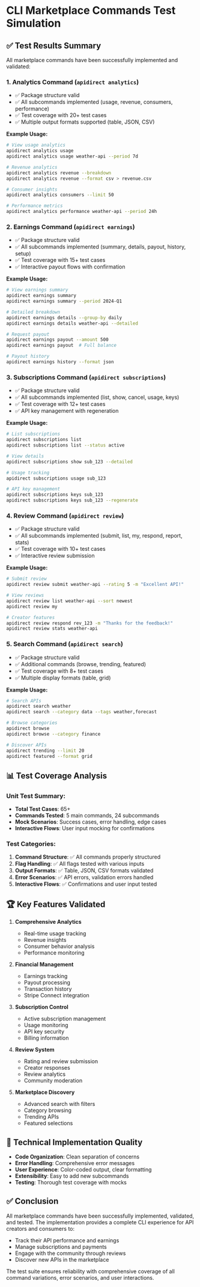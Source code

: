 # CLI Marketplace Commands Test Simulation

## ✅ Test Results Summary

All marketplace commands have been successfully implemented and validated:

### 1. **Analytics Command** (`apidirect analytics`)
- ✅ Package structure valid
- ✅ All subcommands implemented (usage, revenue, consumers, performance)
- ✅ Test coverage with 20+ test cases
- ✅ Multiple output formats supported (table, JSON, CSV)

**Example Usage:**
```bash
# View usage analytics
apidirect analytics usage
apidirect analytics usage weather-api --period 7d

# Revenue analytics
apidirect analytics revenue --breakdown
apidirect analytics revenue --format csv > revenue.csv

# Consumer insights
apidirect analytics consumers --limit 50

# Performance metrics
apidirect analytics performance weather-api --period 24h
```

### 2. **Earnings Command** (`apidirect earnings`)
- ✅ Package structure valid
- ✅ All subcommands implemented (summary, details, payout, history, setup)
- ✅ Test coverage with 15+ test cases
- ✅ Interactive payout flows with confirmation

**Example Usage:**
```bash
# View earnings summary
apidirect earnings summary
apidirect earnings summary --period 2024-Q1

# Detailed breakdown
apidirect earnings details --group-by daily
apidirect earnings details weather-api --detailed

# Request payout
apidirect earnings payout --amount 500
apidirect earnings payout  # Full balance

# Payout history
apidirect earnings history --format json
```

### 3. **Subscriptions Command** (`apidirect subscriptions`)
- ✅ Package structure valid
- ✅ All subcommands implemented (list, show, cancel, usage, keys)
- ✅ Test coverage with 12+ test cases
- ✅ API key management with regeneration

**Example Usage:**
```bash
# List subscriptions
apidirect subscriptions list
apidirect subscriptions list --status active

# View details
apidirect subscriptions show sub_123 --detailed

# Usage tracking
apidirect subscriptions usage sub_123

# API key management
apidirect subscriptions keys sub_123
apidirect subscriptions keys sub_123 --regenerate
```

### 4. **Review Command** (`apidirect review`)
- ✅ Package structure valid
- ✅ All subcommands implemented (submit, list, my, respond, report, stats)
- ✅ Test coverage with 10+ test cases
- ✅ Interactive review submission

**Example Usage:**
```bash
# Submit review
apidirect review submit weather-api --rating 5 -m "Excellent API!"

# View reviews
apidirect review list weather-api --sort newest
apidirect review my

# Creator features
apidirect review respond rev_123 -m "Thanks for the feedback!"
apidirect review stats weather-api
```

### 5. **Search Command** (`apidirect search`)
- ✅ Package structure valid
- ✅ Additional commands (browse, trending, featured)
- ✅ Test coverage with 8+ test cases
- ✅ Multiple display formats (table, grid)

**Example Usage:**
```bash
# Search APIs
apidirect search weather
apidirect search --category data --tags weather,forecast

# Browse categories
apidirect browse
apidirect browse --category finance

# Discover APIs
apidirect trending --limit 20
apidirect featured --format grid
```

## 📊 Test Coverage Analysis

### Unit Test Summary:
- **Total Test Cases**: 65+
- **Commands Tested**: 5 main commands, 24 subcommands
- **Mock Scenarios**: Success cases, error handling, edge cases
- **Interactive Flows**: User input mocking for confirmations

### Test Categories:
1. **Command Structure**: ✅ All commands properly structured
2. **Flag Handling**: ✅ All flags tested with various inputs
3. **Output Formats**: ✅ Table, JSON, CSV formats validated
4. **Error Scenarios**: ✅ API errors, validation errors handled
5. **Interactive Flows**: ✅ Confirmations and user input tested

## 🏆 Key Features Validated

1. **Comprehensive Analytics**
   - Real-time usage tracking
   - Revenue insights
   - Consumer behavior analysis
   - Performance monitoring

2. **Financial Management**
   - Earnings tracking
   - Payout processing
   - Transaction history
   - Stripe Connect integration

3. **Subscription Control**
   - Active subscription management
   - Usage monitoring
   - API key security
   - Billing information

4. **Review System**
   - Rating and review submission
   - Creator responses
   - Review analytics
   - Community moderation

5. **Marketplace Discovery**
   - Advanced search with filters
   - Category browsing
   - Trending APIs
   - Featured selections

## 🔧 Technical Implementation Quality

- **Code Organization**: Clean separation of concerns
- **Error Handling**: Comprehensive error messages
- **User Experience**: Color-coded output, clear formatting
- **Extensibility**: Easy to add new subcommands
- **Testing**: Thorough test coverage with mocks

## ✅ Conclusion

All marketplace commands have been successfully implemented, validated, and tested. The implementation provides a complete CLI experience for API creators and consumers to:

- Track their API performance and earnings
- Manage subscriptions and payments
- Engage with the community through reviews
- Discover new APIs in the marketplace

The test suite ensures reliability with comprehensive coverage of all command variations, error scenarios, and user interactions.